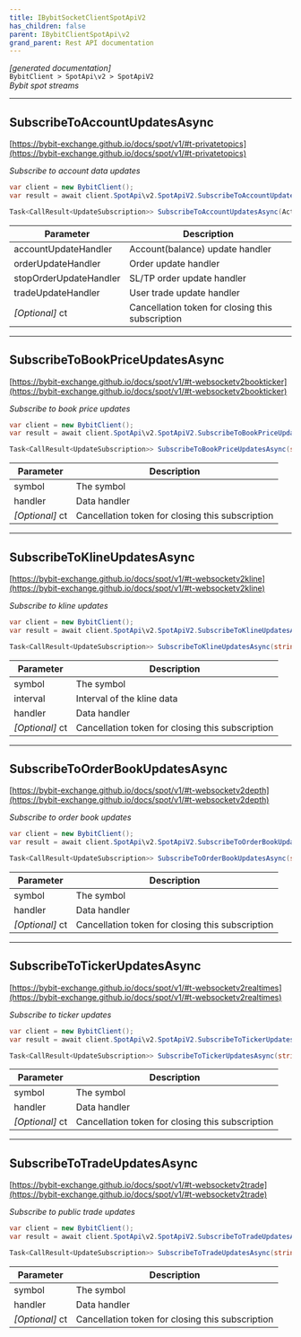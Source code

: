 ```yaml
---
title: IBybitSocketClientSpotApiV2
has_children: false
parent: IBybitClientSpotApi\v2
grand_parent: Rest API documentation
---
```

*[generated documentation]*  
`BybitClient > SpotApi\v2 > SpotApiV2`  
*Bybit spot streams*
  

***

## SubscribeToAccountUpdatesAsync  

[https://bybit-exchange.github.io/docs/spot/v1/#t-privatetopics](https://bybit-exchange.github.io/docs/spot/v1/#t-privatetopics)  
<p>

*Subscribe to account data updates*  

```csharp  
var client = new BybitClient();  
var result = await client.SpotApi\v2.SpotApiV2.SubscribeToAccountUpdatesAsync(/* parameters */);  
```  

```csharp  
Task<CallResult<UpdateSubscription>> SubscribeToAccountUpdatesAsync(Action<DataEvent<BybitSpotAccountUpdate>> accountUpdateHandler, Action<DataEvent<BybitSpotOrderUpdate>> orderUpdateHandler, Action<DataEvent<BybitSpotStopOrderUpdate>> stopOrderUpdateHandler, Action<DataEvent<BybitSpotUserTradeUpdate>> tradeUpdateHandler, CancellationToken ct = default);  
```  

|Parameter|Description|
|---|---|
|accountUpdateHandler|Account(balance) update handler|
|orderUpdateHandler|Order update handler|
|stopOrderUpdateHandler| SL/TP order update handler|
|tradeUpdateHandler|User trade update handler|
|_[Optional]_ ct|Cancellation token for closing this subscription|

</p>

***

## SubscribeToBookPriceUpdatesAsync  

[https://bybit-exchange.github.io/docs/spot/v1/#t-websocketv2bookticker](https://bybit-exchange.github.io/docs/spot/v1/#t-websocketv2bookticker)  
<p>

*Subscribe to book price updates*  

```csharp  
var client = new BybitClient();  
var result = await client.SpotApi\v2.SpotApiV2.SubscribeToBookPriceUpdatesAsync(/* parameters */);  
```  

```csharp  
Task<CallResult<UpdateSubscription>> SubscribeToBookPriceUpdatesAsync(string symbol, Action<DataEvent<BybitSpotBookPriceV1>> handler, CancellationToken ct = default);  
```  

|Parameter|Description|
|---|---|
|symbol|The symbol|
|handler|Data handler|
|_[Optional]_ ct|Cancellation token for closing this subscription|

</p>

***

## SubscribeToKlineUpdatesAsync  

[https://bybit-exchange.github.io/docs/spot/v1/#t-websocketv2kline](https://bybit-exchange.github.io/docs/spot/v1/#t-websocketv2kline)  
<p>

*Subscribe to kline updates*  

```csharp  
var client = new BybitClient();  
var result = await client.SpotApi\v2.SpotApiV2.SubscribeToKlineUpdatesAsync(/* parameters */);  
```  

```csharp  
Task<CallResult<UpdateSubscription>> SubscribeToKlineUpdatesAsync(string symbol, KlineInterval interval, Action<DataEvent<BybitSpotKlineUpdate>> handler, CancellationToken ct = default);  
```  

|Parameter|Description|
|---|---|
|symbol|The symbol|
|interval|Interval of the kline data|
|handler|Data handler|
|_[Optional]_ ct|Cancellation token for closing this subscription|

</p>

***

## SubscribeToOrderBookUpdatesAsync  

[https://bybit-exchange.github.io/docs/spot/v1/#t-websocketv2depth](https://bybit-exchange.github.io/docs/spot/v1/#t-websocketv2depth)  
<p>

*Subscribe to order book updates*  

```csharp  
var client = new BybitClient();  
var result = await client.SpotApi\v2.SpotApiV2.SubscribeToOrderBookUpdatesAsync(/* parameters */);  
```  

```csharp  
Task<CallResult<UpdateSubscription>> SubscribeToOrderBookUpdatesAsync(string symbol, Action<DataEvent<BybitSpotOrderBookUpdate>> handler, CancellationToken ct = default);  
```  

|Parameter|Description|
|---|---|
|symbol|The symbol|
|handler|Data handler|
|_[Optional]_ ct|Cancellation token for closing this subscription|

</p>

***

## SubscribeToTickerUpdatesAsync  

[https://bybit-exchange.github.io/docs/spot/v1/#t-websocketv2realtimes](https://bybit-exchange.github.io/docs/spot/v1/#t-websocketv2realtimes)  
<p>

*Subscribe to ticker updates*  

```csharp  
var client = new BybitClient();  
var result = await client.SpotApi\v2.SpotApiV2.SubscribeToTickerUpdatesAsync(/* parameters */);  
```  

```csharp  
Task<CallResult<UpdateSubscription>> SubscribeToTickerUpdatesAsync(string symbol, Action<DataEvent<BybitSpotTickerUpdate>> handler, CancellationToken ct = default);  
```  

|Parameter|Description|
|---|---|
|symbol|The symbol|
|handler|Data handler|
|_[Optional]_ ct|Cancellation token for closing this subscription|

</p>

***

## SubscribeToTradeUpdatesAsync  

[https://bybit-exchange.github.io/docs/spot/v1/#t-websocketv2trade](https://bybit-exchange.github.io/docs/spot/v1/#t-websocketv2trade)  
<p>

*Subscribe to public trade updates*  

```csharp  
var client = new BybitClient();  
var result = await client.SpotApi\v2.SpotApiV2.SubscribeToTradeUpdatesAsync(/* parameters */);  
```  

```csharp  
Task<CallResult<UpdateSubscription>> SubscribeToTradeUpdatesAsync(string symbol, Action<DataEvent<BybitSpotTradeUpdate>> handler, CancellationToken ct = default);  
```  

|Parameter|Description|
|---|---|
|symbol|The symbol|
|handler|Data handler|
|_[Optional]_ ct|Cancellation token for closing this subscription|

</p>
